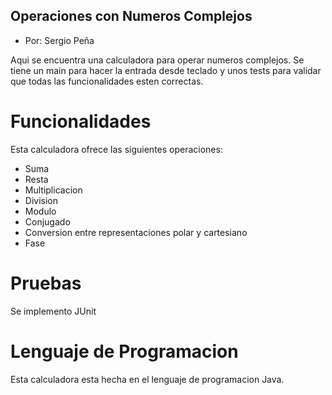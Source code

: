 ## Operaciones con Numeros Complejos

* Por: Sergio Peña

Aqui se encuentra una calculadora para operar numeros complejos.
Se tiene un main para hacer la entrada desde teclado y unos tests para validar que todas las funcionalidades esten correctas.
# Funcionalidades
Esta calculadora ofrece las siguientes operaciones:
* Suma
* Resta
* Multiplicacion
* Division
* Modulo
* Conjugado
* Conversion entre representaciones polar y cartesiano
* Fase

# Pruebas
Se implemento JUnit

# Lenguaje de Programacion
Esta calculadora esta hecha en el lenguaje de programacion Java.


